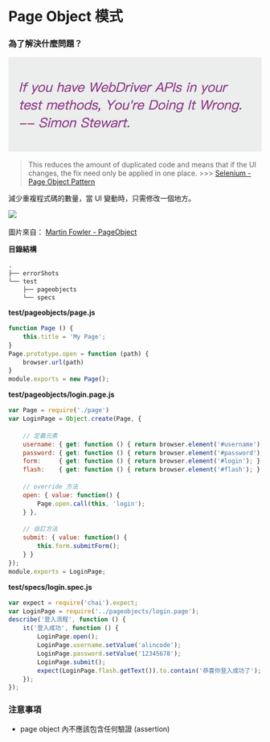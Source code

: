 # Page Object 模式

### 為了解決什麼問題？

![](assets/simon-stewart-said.png)

> This reduces the amount of duplicated code and means that if the UI changes, the fix need only be applied in one place. >>> [Selenium - Page Object Pattern](https://github.com/SeleniumHQ/selenium/wiki/PageObjects)

減少重複程式碼的數量，當 UI 變動時，只需修改一個地方。

![](https://martinfowler.com/bliki/images/pageObject/pageObject.png)

圖片來自： [Martin Fowler - PageObject](https://martinfowler.com/bliki/PageObject.html)

**目錄結構**

```
.
├── errorShots
└── test
    ├── pageobjects
    └── specs
```

**test/pageobjects/page.js**

```js
function Page () {
    this.title = 'My Page';
}
Page.prototype.open = function (path) {
    browser.url(path)
}
module.exports = new Page();
```

**test/pageobjects/login.page.js**

```js
var Page = require('./page')
var LoginPage = Object.create(Page, {

    // 定義元素
    username: { get: function () { return browser.element('#username'); } },
    password: { get: function () { return browser.element('#password'); } },
    form:     { get: function () { return browser.element('#login'); } },
    flash:    { get: function () { return browser.element('#flash'); } },

    // override 方法
    open: { value: function() {
        Page.open.call(this, 'login');
    } },

    // 自訂方法
    submit: { value: function() {
        this.form.submitForm();
    } }
});
module.exports = LoginPage;
```

**test/specs/login.spec.js**

```js
var expect = require('chai').expect;
var LoginPage = require('../pageobjects/login.page');
describe('登入流程', function () {
    it('登入成功', function () {
        LoginPage.open();
        LoginPage.username.setValue('alincode');
        LoginPage.password.setValue('12345678');
        LoginPage.submit();
        expect(LoginPage.flash.getText()).to.contain('恭喜你登入成功了');
    });
});
```

### 注意事項

* page object 內不應該包含任何驗證 (assertion)

